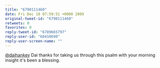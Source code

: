 ```yaml
---
title: "6790111460"
date: Fri Dec 18 07:59:51 +0000 2009
original-tweet-id: "6790111460"
retweets: 0
favorites: 0
reply-tweet-id: "6789665797"
reply-user-id: "68410690"
reply-user-screen-name: ""
---
```

<a href="https://twitter.com/daihankey">@daihankey</a> Dai thanks for taking us through this psalm with your morning insight it's been a blessing.
